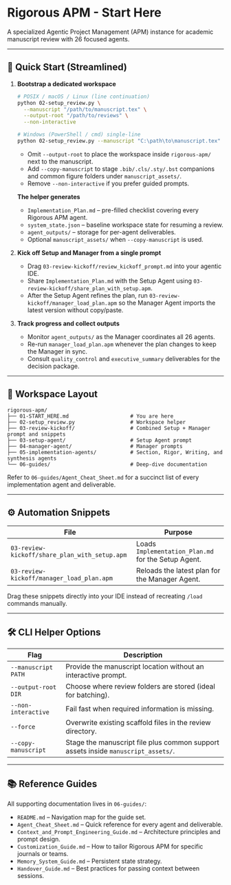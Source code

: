 # Rigorous APM - Start Here

A specialized Agentic Project Management (APM) instance for academic manuscript review with 26 focused agents.

---

## 🚀 Quick Start (Streamlined)

1. **Bootstrap a dedicated workspace**
   ```bash
   # POSIX / macOS / Linux (line continuation)
   python 02-setup_review.py \
     --manuscript "/path/to/manuscript.tex" \
     --output-root "/path/to/reviews" \
     --non-interactive

   # Windows (PowerShell / cmd) single-line
   python 02-setup_review.py --manuscript "C:\path\to\manuscript.tex" --output-root "C:\path\to\reviews" --non-interactive
   ```
   - Omit `--output-root` to place the workspace inside `rigorous-apm/` next to the manuscript.
   - Add `--copy-manuscript` to stage `.bib/.cls/.sty/.bst` companions and common figure folders under `manuscript_assets/`.
   - Remove `--non-interactive` if you prefer guided prompts.

   **The helper generates**
   - `Implementation_Plan.md` – pre-filled checklist covering every Rigorous APM agent.
   - `system_state.json` – baseline workspace state for resuming a review.
   - `agent_outputs/` – storage for per-agent deliverables.
   - Optional `manuscript_assets/` when `--copy-manuscript` is used.

2. **Kick off Setup and Manager from a single prompt**
   - Drag `03-review-kickoff/review_kickoff_prompt.md` into your agentic IDE.
   - Share `Implementation_Plan.md` with the Setup Agent using `03-review-kickoff/share_plan_with_setup.apm`.
   - After the Setup Agent refines the plan, run `03-review-kickoff/manager_load_plan.apm` so the Manager Agent imports the latest version without copy/paste.

3. **Track progress and collect outputs**
   - Monitor `agent_outputs/` as the Manager coordinates all 26 agents.
   - Re-run `manager_load_plan.apm` whenever the plan changes to keep the Manager in sync.
   - Consult `quality_control` and `executive_summary` deliverables for the decision package.

---

## 📂 Workspace Layout

```
rigorous-apm/
├── 01-START_HERE.md                    # You are here
├── 02-setup_review.py                  # Workspace helper
├── 03-review-kickoff/                  # Combined Setup + Manager prompt and snippets
├── 03-setup-agent/                     # Setup Agent prompt
├── 04-manager-agent/                   # Manager prompts
├── 05-implementation-agents/           # Section, Rigor, Writing, and synthesis agents
└── 06-guides/                          # Deep-dive documentation
```

Refer to `06-guides/Agent_Cheat_Sheet.md` for a succinct list of every implementation agent and deliverable.

---

## ⚙️ Automation Snippets

| File | Purpose |
| --- | --- |
| `03-review-kickoff/share_plan_with_setup.apm` | Loads `Implementation_Plan.md` for the Setup Agent. |
| `03-review-kickoff/manager_load_plan.apm` | Reloads the latest plan for the Manager Agent. |

Drag these snippets directly into your IDE instead of recreating `/load` commands manually.

---

## 🛠️ CLI Helper Options

| Flag | Description |
| --- | --- |
| `--manuscript PATH` | Provide the manuscript location without an interactive prompt. |
| `--output-root DIR` | Choose where review folders are stored (ideal for batching). |
| `--non-interactive` | Fail fast when required information is missing. |
| `--force` | Overwrite existing scaffold files in the review directory. |
| `--copy-manuscript` | Stage the manuscript file plus common support assets inside `manuscript_assets/`. |

---

## 📚 Reference Guides

All supporting documentation lives in `06-guides/`:

- `README.md` – Navigation map for the guide set.
- `Agent_Cheat_Sheet.md` – Quick reference for every agent and deliverable.
- `Context_and_Prompt_Engineering_Guide.md` – Architecture principles and prompt design.
- `Customization_Guide.md` – How to tailor Rigorous APM for specific journals or teams.
- `Memory_System_Guide.md` – Persistent state strategy.
- `Handover_Guide.md` – Best practices for passing context between sessions.
